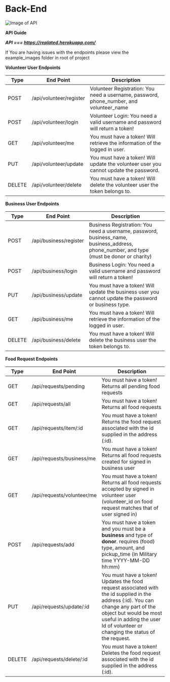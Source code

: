 # Back-End

![Image of API](https://upload.wikimedia.org/wikipedia/commons/thumb/6/6c/Cloud-API-Logo.svg/267px-Cloud-API-Logo.svg.png)


**API Guide**

***API === https://replated.herokuapp.com/***

If You are having issues with the endpoints please view the example_images folder in root of project

**Volunteer User Endpoints**

Type | End Point | Description
------------ | ------------ | -------------
POST | /api/volunteer/register | Volunteer Registration: You need a username, password, phone_number, and volunteer_name
POST | /api/volunteer/login | Volunteer Login: You need a valid username and password will return a token!
GET | /api/volunteer/me | You must have a token! Will retrieve the information of the logged in user.
PUT | /api/volunteer/update | You must have a token! Will update the volunteer user you cannot update the password.
DELETE | /api/volunteer/delete | You must have a token! Will delete the volunteer user the token belongs to.

**Business User Endpoints**

Type | End Point | Description
------------ | ------------ | -------------
POST | /api/business/register | Business Registration: You need a username, password, business_name, business_address, phone_number, and type (must be donor or charity)
POST | /api/business/login | Business Login: You need a valid username and password will return a token!
PUT | /api/business/update | You must have a token! Will update the business user you cannot update the password or business type.
GET | /api/business/me | You must have a token! Will retrieve the information of the logged in user.
DELETE | /api/business/delete | You must have a token! Will delete the business user the token belongs to.

**Food Request Endpoints**

Type | End Point | Description
------------ | ------------ | -------------
GET | /api/requests/pending | You must have a token! Returns all pending food requests 
GET | /api/requests/all | You must have a token! Returns all food requests
GET | /api/requests/item/:id | You must have a token! Returns the food request associated with the id supplied in the address (:id).
GET | /api/requests/business/me | You must have a token! Returns all food requests created for signed in business user 
GET | /api/requests/volunteer/me | You must have a token! Returns all food requests accepted by signed in volunteer user (volunteer_id on food request matches that of user signed in)
POST | /api/requests/add | You must have a token and you must be a **business** and type of **donor**. requires (food) type, amount, and pickup_time (in Military time YYYY-MM-DD hh:mm) 
PUT | /api/requests/update/:id | You must have a token! Updates the food request associated with the id supplied in the address (:id). You can change any part of the object but would be most useful in adding the user Id of volunteer or changing the status of the request.
DELETE | /api/requests/delete/:id | You must have a token! Deletes the food request associated with the id supplied in the address (:id).
